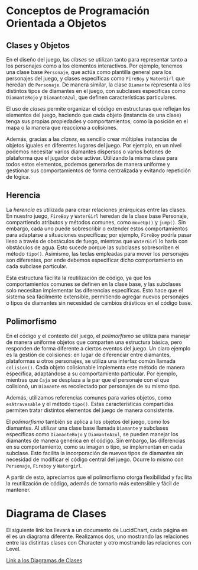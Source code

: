 # Conceptos de Programación Orientada a Objetos

## Clases y Objetos

En el diseño del juego, las *clases* se utilizan tanto para representar tanto a los personajes como a los elementos interactivos. Por ejemplo, tenemos una clase base `Personaje`, que actúa como plantilla general para los personajes del juego, y clases específicas como `FireBoy` y `WaterGirl` que heredan de `Personaje`. De manera similar, la clase `Diamante` representa a los distintos tipos de diamantes en el juego, con subclases específicas como `DiamanteRojo` y `DiamanteAzul`, que definen características particulares.

El uso de *clases* permite organizar el código en estructuras que reflejan los elementos del juego, haciendo que cada objeto (instancia de una clase) tenga sus propias propiedades y comportamientos, como la posición en el mapa o la manera que reacciona a colisiones. 

Además, gracias a las *clases*, es sencillo crear múltiples instancias de objetos iguales en diferentes lugares del juego. Por ejemplo, en un nivel podemos necesitar varios diamantes dispersos o varios botones de plataforma que el jugador debe activar. Utilizando la misma clase para todos estos elementos, podemos generarlos de manera uniforme y gestionar sus comportamientos de forma centralizada y evitando repetición de lógica.

## Herencia

La *herencia* es utilizada para crear relaciones jerárquicas entre las clases. En nuestro juego, `FireBoy` y `WaterGirl` heredan de la clase base Personaje, compartiendo atributos y métodos comunes, como `moveUp()` y `jump()`. Sin embargo, cada uno puede sobrescribir o extender estos comportamientos para adaptarse a situaciones específicas; por ejemplo, `FireBoy` podría pasar ileso a través de obstáculos de fuego, mientras que `WaterGirl` lo haría con obstáculos de agua. Esto sucede porque las subclases sobrescriben el método `tipo()`. Asimismo, las teclas empleadas para mover los personajes son diferentes, por ende debemos especificar dicho comportamiento en cada subclase particular.

Esta estructura facilita la reutilización de código, ya que los comportamientos comunes se definen en la clase base, y las subclases solo necesitan implementar las diferencias específicas. Esto hace que el sistema sea fácilmente extensible, permitiendo agregar nuevos personajes o tipos de diamantes sin necesidad de cambios drásticos en el código base.

## Polimorfismo

En el código y el contexto del juego, el *polimorfismo* se utiliza para manejar de manera uniforme objetos que comparten una estructura básica, pero responden de forma diferente a ciertos eventos del juego. Un claro ejemplo es la gestión de colisiones: en lugar de diferenciar entre diamantes, plataformas u otros personajes, se utiliza una interfaz común llamada `colision()`. Cada objeto colisionable implementa este método de manera específica, adaptándose a su comportamiento particular. Por ejemplo, mientras que `Caja` se desplaza a la par que el personaje con el que colisionó, un `Diamante` es recolectado por personajes de su mismo tipo. 

Además, utilizamos referencias comunes para varios objetos, como `esAtravesable` y el método `tipo()`. Estas características compartidas permiten tratar distintos elementos del juego de manera consistente.

El *polimorfismo* también se aplica a los objetos del juego, como los diamantes. Al utilizar una clase base llamada `Diamante` y subclases específicas como `DiamanteRojo` y `DiamanteAzul`, se pueden manejar los diamantes de manera genérica en el código. Sin embargo, las diferencias en su comportamiento, como su imagen o tipo, se implementan en cada subclase. Esto facilita la incorporación de nuevos tipos de diamantes sin necesidad de modificar el código central del juego. Ocurre lo mismo con `Personaje`, `Fireboy` y `Watergirl`. 

A partir de esto, apreciamos que el polimorfismo otorga flexibilidad y facilita la reutilización de código, además de tornarlo más extensible y fácil de mantener.

# Diagrama de Clases

El siguiente link los llevará a un documento de LucidChart, cada página en él es un diagrama diferente. Realizamos dos, uno mostrando las relaciones entre las distintas clases con Character y otro mostrando las relaciones con Level. 

[Link a los Diagramas de Clases]( https://lucid.app/lucidchart/e5a4730b-5a7a-4a26-9742-a7a7002d4637/edit?viewport_loc=-6225%2C-6225%2C13408%2C7723%2C0_0&invitationId=inv_f7be2161-30e6-4d28-b5ac-74f68b785bac )
